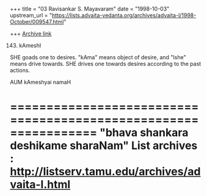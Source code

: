 +++
title = "03 Ravisankar S. Mayavaram"
date = "1998-10-03"
upstream_url = "https://lists.advaita-vedanta.org/archives/advaita-l/1998-October/009547.html"

+++
[Archive link](https://lists.advaita-vedanta.org/archives/advaita-l/1998-October/009547.html)

143. kAmeshI

SHE goads one to desires. "kAma" means object of desire, and
"Ishe" means drive towards. SHE drives one towards desires
according to the past actions.

AUM kAmeshyai namaH

================================================================
"bhava shankara deshikame sharaNam"
List archives : http://listserv.tamu.edu/archives/advaita-l.html
================================================================

